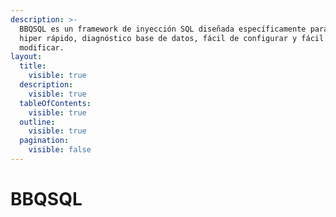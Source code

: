 ```yaml
---
description: >-
  BBQSQL es un framework de inyección SQL diseñada específicamente para ser
  hiper rápido, diagnóstico base de datos, fácil de configurar y fácil de
  modificar.
layout:
  title:
    visible: true
  description:
    visible: true
  tableOfContents:
    visible: true
  outline:
    visible: true
  pagination:
    visible: false
---
```


# BBQSQL

